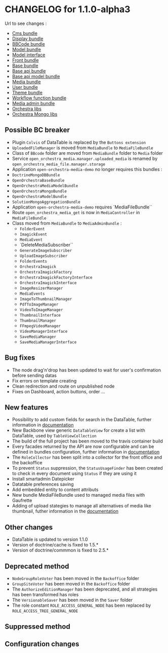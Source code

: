 # CHANGELOG for 1.1.0-alpha3

Url to see changes : 

 - [Cms bundle](https://github.com/open-orchestra/open-orchestra-cms-bundle/compare/v1.1.0-alpha2...v1.1.0-alpha3)
 - [Display bundle](https://github.com/open-orchestra/open-orchestra-display-bundle/compare/v1.1.0-alpha2...v1.1.0-alpha3)
 - [BBCode bundle](https://github.com/open-orchestra/open-orchestra-bbcode-bundle/compare/v1.1.0-alpha2...v1.1.0-alpha3)
 - [Model bundle](https://github.com/open-orchestra/open-orchestra-model-bundle/compare/v1.1.0-alpha2...v1.1.0-alpha3)
 - [Model interface](https://github.com/open-orchestra/open-orchestra-model-interface/compare/v1.1.0-alpha2...v1.1.0-alpha3)
 - [Front bundle](https://github.com/open-orchestra/open-orchestra-front-bundle/compare/v1.1.0-alpha2...v1.1.0-alpha3)
 - [Base bundle](https://github.com/open-orchestra/open-orchestra-base-bundle/compare/v1.1.0-alpha2...v1.1.0-alpha3)
 - [Base api bundle](https://github.com/open-orchestra/open-orchestra-base-api-bundle/compare/v1.1.0-alpha2...v1.1.0-alpha3)
 - [Base api model bundle](https://github.com/open-orchestra/open-orchestra-base-api-mongo-model-bundle/compare/v1.1.0-alpha2...v1.1.0-alpha3)
 - [Media bundle](https://github.com/open-orchestra/open-orchestra-media-bundle/compare/v1.1.0-alpha2...v1.1.0-alpha3)
 - [User bundle](https://github.com/open-orchestra/open-orchestra-user-bundle/compare/v1.1.0-alpha2...v1.1.0-alpha3)
 - [Theme bundle](https://github.com/open-orchestra/open-orchestra-theme-bundle/compare/v1.1.0-alpha2...v1.1.0-alpha3)
 - [Workflow function bundle](https://github.com/open-orchestra/open-orchestra-worflow-function-bundle/compare/v1.1.0-alpha2...v1.1.0-alpha3)
 - [Media admin bundle](https://github.com/open-orchestra/open-orchestra-media-admin-bundle/compare/v1.1.0-alpha2...v1.1.0-alpha3)
 - [Orchestra libs](https://github.com/open-orchestra/open-orchestra-libs/compare/v1.1.0-alpha2...v1.1.0-alpha3)
 - [Orchestra Mongo libs](https://github.com/open-orchestra/open-orchestra-mongo-libs/compare/v1.1.0-alpha2...v1.1.0-alpha3)

## Possible BC breaker
 
 - Plugin ``Colvis`` of DataTable is replaced by the ``Buttons extension`` 
 - ``UploadedFileManager`` is moved from ``MediaBundle`` to ``MediaFileBundle``
 -  Class of ``BBcode`` folder are moved from ``MediaBundle`` folder to ``Media`` folder
 -  Service ``open_orchestra_media.manager.uploaded_media`` is renamed by ``open_orchestra_media_file.manager.storage``
 -  Application ``open-orchestra-media-demo`` no longer requires this bundles :
   - ``DoctrineMongoDBBundle``
   - ``OpenOrchestraBaseBundle``
   - ``OpenOrchestraMediaModelBundle``
   - ``OpenOrchestraMongoBundle``
   - ``OpenOrchestraModelBundle``
   - ``SolutionMongoAggregationBundle``
 -  Application ``open-orchestra-media-demo`` requires `MediaFileBundle``
 -  Route ``open_orchestra_media_get`` is now in ``MediaController`` in ``MediaFileBundle``
 - Class moved from ``MediaBundle`` to ``MediaAdminBundle`` :
    - ``FolderEvent`` 
    - ``ImagickEvent``
    - ``MediaEvent`` 
    - `DeleteMediaSubscriber``
    - ``GenerateImageSubscriber``
    - ``UploadImageSubscriber``
    -  ``FolderEvents``
    -  ``OrchestraImagick``
    -  ``OrchestraImagickFactory``
    -  ``OrchestraImagickFactoryInterface``
    -  ``OrchestraImagickInterface``
    -  ``ImageResizerManager``
    -  ``MediaEvents``
    -  ``ImageToThumbnailManager``
    -  ``PdfToImageManager``
    -  ``VideoToImageManager``
    -  ``ThumbnailInterface``
    -  ``ThumbnailManager``
    -  ``FFmpegVideoManager``
    -  ``VideoManagerInterface``
    -  ``SaveMediaManager``
    -  ``SaveMediaManagerInterface``
 
## Bug fixes

 - The node drag'n'drop has been updated to wait for user's confirmation before sending datas
 - Fix errors on template creating
 - Clean redirection and route on unpublished node
 - Fixes on Dashboard, action buttons, order ...

## New features
 
 - Possibility to add custom fields for search in the DataTable, further information in [documentation](https://github.com/open-orchestra/open-orchestra-docs/blob/master/en/developer_guide/entity_list_ajax_pagination.rst)
 - New Backbone view generic ``DataTableView`` for create a list with DataTable, used by ``TableViewCollection``
 - The build of the full project has been moved to the travis container build
 - Every facades returned by the API are now configurable and can be defined in bundles
 configuration, further information in [documentation](https://github.com/open-orchestra/open-orchestra-docs/blob/master/en/developer_guide/bundle_configuration.rst)
 - The `RoleCollector` has been split into a collector for the front office and the backoffice
 - To prevent `Status` suppression, the `StatusUsageFinder` has been created to check in every document using `Status` if
   they are using it
 - Install smartadmin Datepicker
 - Datatable preferences saving
 - Add embedded entity to content attributs
 - New bundle MediaFileBundle used to managed media files with Gaufrette 
 - Adding of upload stategies to manage all alternatives of media like thumbnail, futher information in the [documentation](https://github.com/open-orchestra/open-orchestra-docs/blob/master/en/developer_guide/media_gaufrette.rst)
 
## Other changes

  - DataTable is updated to version 1.1.0
  - Version of doctrine/cache is fixed to 1.5.*
  - Version of doctrine/commmon is fixed to 2.5.*

## Deprecated method

 - `NodeGroupRoleVoter` has been moved in the `Backoffice` folder
 - `GroupSiteVoter` has been moved in the `Backoffice` folder
 - The `AuthorizeEditionManager` has been deprecated, and all strategies has been transformed has roles
 - The `VersionableSaver` has been moved in the `Saver` folder
 - The role constant `ROLE_ACCESS_GENERAL_NODE` has been replaced by `ROLE_ACCESS_TREE_GENERAL_NODE`

## Suppressed method

## Configuration changes
